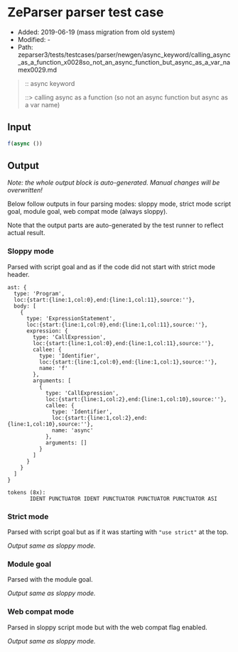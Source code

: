 # ZeParser parser test case

- Added: 2019-06-19 (mass migration from old system)
- Modified: -
- Path: zeparser3/tests/testcases/parser/newgen/async_keyword/calling_async_as_a_function_x0028so_not_an_async_function_but_async_as_a_var_namex0029.md

> :: async keyword
>
> ::> calling async as a function (so not an async function but async as a var name)

## Input

`````js
f(async ())
`````

## Output

_Note: the whole output block is auto-generated. Manual changes will be overwritten!_

Below follow outputs in four parsing modes: sloppy mode, strict mode script goal, module goal, web compat mode (always sloppy).

Note that the output parts are auto-generated by the test runner to reflect actual result.

### Sloppy mode

Parsed with script goal and as if the code did not start with strict mode header.

`````
ast: {
  type: 'Program',
  loc:{start:{line:1,col:0},end:{line:1,col:11},source:''},
  body: [
    {
      type: 'ExpressionStatement',
      loc:{start:{line:1,col:0},end:{line:1,col:11},source:''},
      expression: {
        type: 'CallExpression',
        loc:{start:{line:1,col:0},end:{line:1,col:11},source:''},
        callee: {
          type: 'Identifier',
          loc:{start:{line:1,col:0},end:{line:1,col:1},source:''},
          name: 'f'
        },
        arguments: [
          {
            type: 'CallExpression',
            loc:{start:{line:1,col:2},end:{line:1,col:10},source:''},
            callee: {
              type: 'Identifier',
              loc:{start:{line:1,col:2},end:{line:1,col:10},source:''},
              name: 'async'
            },
            arguments: []
          }
        ]
      }
    }
  ]
}

tokens (8x):
       IDENT PUNCTUATOR IDENT PUNCTUATOR PUNCTUATOR PUNCTUATOR ASI
`````

### Strict mode

Parsed with script goal but as if it was starting with `"use strict"` at the top.

_Output same as sloppy mode._

### Module goal

Parsed with the module goal.

_Output same as sloppy mode._

### Web compat mode

Parsed in sloppy script mode but with the web compat flag enabled.

_Output same as sloppy mode._

